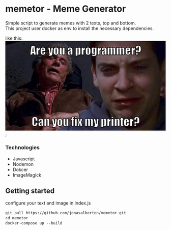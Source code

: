 # memetor - Meme Generator

Simple script to generate memes with 2 texts, top and bottom.  
This project user docker as env to install the necessary dependencies.

like this:  
![Image](./out/spiderman-meme.png);

### Technologies
- Javascript
- Nodemon
- Dokcer
- ImageMagick

## Getting started
configure your text and image in index.js
```
git pull https://github.com/jonasalberton/memetor.git
cd memetor
docker-compose up --build
```
